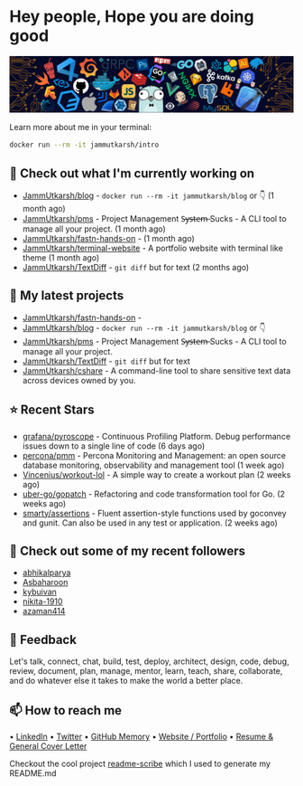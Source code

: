 # Hey people, Hope you are doing good

![Image](https://github.com/JammUtkarsh/jammutkarsh/blob/main/github-banner.png?raw=true)

Learn more about me in your terminal:

```bash
docker run --rm -it jammutkarsh/intro
```

## 👷 Check out what I'm currently working on

- [JammUtkarsh/blog](https://github.com/JammUtkarsh/blog) - `docker run --rm -it jammutkarsh/blog` or 👇  (1 month ago)
- [JammUtkarsh/pms](https://github.com/JammUtkarsh/pms) - Project Management  S̶y̶s̶t̶e̶m̶ Sucks - A CLI tool to manage all your project.  (1 month ago)
- [JammUtkarsh/fastn-hands-on](https://github.com/JammUtkarsh/fastn-hands-on) -  (1 month ago)
- [JammUtkarsh/terminal-website](https://github.com/JammUtkarsh/terminal-website) - A portfolio website with terminal like theme (1 month ago)
- [JammUtkarsh/TextDiff](https://github.com/JammUtkarsh/TextDiff) - `git diff` but for text (2 months ago)

## 🌱 My latest projects

- [JammUtkarsh/fastn-hands-on](https://github.com/JammUtkarsh/fastn-hands-on) - 
- [JammUtkarsh/blog](https://github.com/JammUtkarsh/blog) - `docker run --rm -it jammutkarsh/blog` or 👇 
- [JammUtkarsh/pms](https://github.com/JammUtkarsh/pms) - Project Management  S̶y̶s̶t̶e̶m̶ Sucks - A CLI tool to manage all your project. 
- [JammUtkarsh/TextDiff](https://github.com/JammUtkarsh/TextDiff) - `git diff` but for text
- [JammUtkarsh/cshare](https://github.com/JammUtkarsh/cshare) - A command-line tool to share sensitive text data across devices owned by you.

## ⭐ Recent Stars

- [grafana/pyroscope](https://github.com/grafana/pyroscope) - Continuous Profiling Platform. Debug performance issues down to a single line of code (6 days ago)
- [percona/pmm](https://github.com/percona/pmm) - Percona Monitoring and Management: an open source database monitoring, observability and management tool (1 week ago)
- [Vincenius/workout-lol](https://github.com/Vincenius/workout-lol) - A simple way to create a workout plan (2 weeks ago)
- [uber-go/gopatch](https://github.com/uber-go/gopatch) - Refactoring and code transformation tool for Go. (2 weeks ago)
- [smarty/assertions](https://github.com/smarty/assertions) - Fluent assertion-style functions used by goconvey and gunit. Can also be used in any test or application. (2 weeks ago)

## 👯 Check out some of my recent followers

- [abhikalparya](https://github.com/abhikalparya)
- [Asbaharoon](https://github.com/Asbaharoon)
- [kybuivan](https://github.com/kybuivan)
- [nikita-1910](https://github.com/nikita-1910)
- [azaman414](https://github.com/azaman414)

## 💬 Feedback

Let's talk, connect, chat, build, test, deploy, architect, design, code, debug, review, document, plan, manage, mentor, learn, teach, share, collaborate, and do whatever else it takes to make the world a better place.

## 📫 How to reach me

  &bullet; [LinkedIn](https://www.linkedin.com/in/5utkarshc/)
  &bullet; [Twitter](https://twitter.com/JammUtkarsh)
  &bullet; [GitHub Memory](https://githubmemory.com/@JammUtkarsh)
  &bullet; [Website / Portfolio](https://utkarshchourasia.in/)
  &bullet; [Resume & General Cover Letter](https://drive.google.com/drive/folders/1ci7ngCK4trDgoGHongJxUamzC4hm0AqE?usp=sharing)

Checkout the cool project [readme-scribe](https://github.com/muesli/readme-scribe) which I used to generate my README.md
